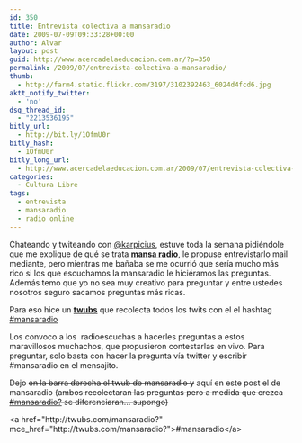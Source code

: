 ```yaml
---
id: 350
title: Entrevista colectiva a mansaradio
date: 2009-07-09T09:33:28+00:00
author: Alvar
layout: post
guid: http://www.acercadelaeducacion.com.ar/?p=350
permalink: /2009/07/entrevista-colectiva-a-mansaradio/
thumb:
  - http://farm4.static.flickr.com/3197/3102392463_6024d4fcd6.jpg
aktt_notify_twitter:
  - 'no'
dsq_thread_id:
  - "2213536195"
bitly_url:
  - http://bit.ly/1OfmU0r
bitly_hash:
  - 1OfmU0r
bitly_long_url:
  - http://www.acercadelaeducacion.com.ar/2009/07/entrevista-colectiva-a-mansaradio/
categories:
  - Cultura Libre
tags:
  - entrevista
  - mansaradio
  - radio online
---
```

Chateando y twiteando con <a href="http://twitter.com/karpicius">@karpicius</a>, estuve toda la semana pidiéndole que me explique de qué se trata <strong><a href="http://www.mansaradio.com.ar">mansa radio</a></strong>, le propuse entrevistarlo mail mediante, pero mientras me bañaba se me ocurrió que sería mucho más rico si los que escuchamos la mansaradio le hiciéramos las preguntas. Además temo que yo no sea muy creativo para preguntar y entre ustedes nosotros seguro sacamos preguntas más ricas.

Para eso hice un <strong><a href="http://twubs.com">twubs</a></strong> que recolecta todos los twits con el el hashtag <a href="http://twubs.com/mansaradio">#mansaradio</a>

Los convoco a los  radioescuchas a hacerles preguntas a estos maravillosos muchachos, que propusieron contestarlas en vivo. Para preguntar, solo basta con hacer la pregunta vía twitter y escribir #mansaradio en el mensajito.

Dejo <del datetime="2009-07-09T23:01:30+00:00">en la barra derecha el twub de mansaradio y</del> aquí en este post el de mansaradio <del datetime="2009-07-09T23:10:55+00:00">(ambos recolectaran las preguntas pero a medida que crezca <a href="http://twubs.com/mansaradio?">#mansaradio?</a> se diferenciaran... supongo)</del>
<div>&lt;a href="http://twubs.com/mansaradio?" mce_href="http://twubs.com/mansaradio?"&gt;#mansaradio&lt;/a&gt;</div>